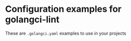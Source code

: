 # Configuration examples for golangci-lint

These are `.golangci.yaml` examples to use in your projects
